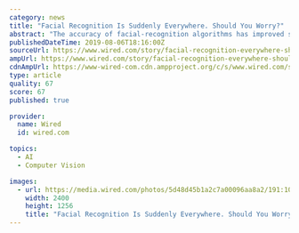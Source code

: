 ```yaml
---
category: news
title: "Facial Recognition Is Suddenly Everywhere. Should You Worry?"
abstract: "The accuracy of facial-recognition algorithms has improved significantly in the past few years. That allows you to unlock an iPhone with your face. But the rapid adoption of the technology by government for uses such as airport security and policing has ..."
publishedDateTime: 2019-08-06T18:16:00Z
sourceUrl: https://www.wired.com/story/facial-recognition-everywhere-should-you-worry/
ampUrl: https://www.wired.com/story/facial-recognition-everywhere-should-you-worry/amp
cdnAmpUrl: https://www-wired-com.cdn.ampproject.org/c/s/www.wired.com/story/facial-recognition-everywhere-should-you-worry/amp
type: article
quality: 67
score: 67
published: true

provider:
  name: Wired
  id: wired.com

topics:
  - AI
  - Computer Vision

images:
  - url: https://media.wired.com/photos/5d48d45b1a2c7a00096aa8a2/191:100/pass/business_cameras_1130181984.jpg
    width: 2400
    height: 1256
    title: "Facial Recognition Is Suddenly Everywhere. Should You Worry?"
---
```

